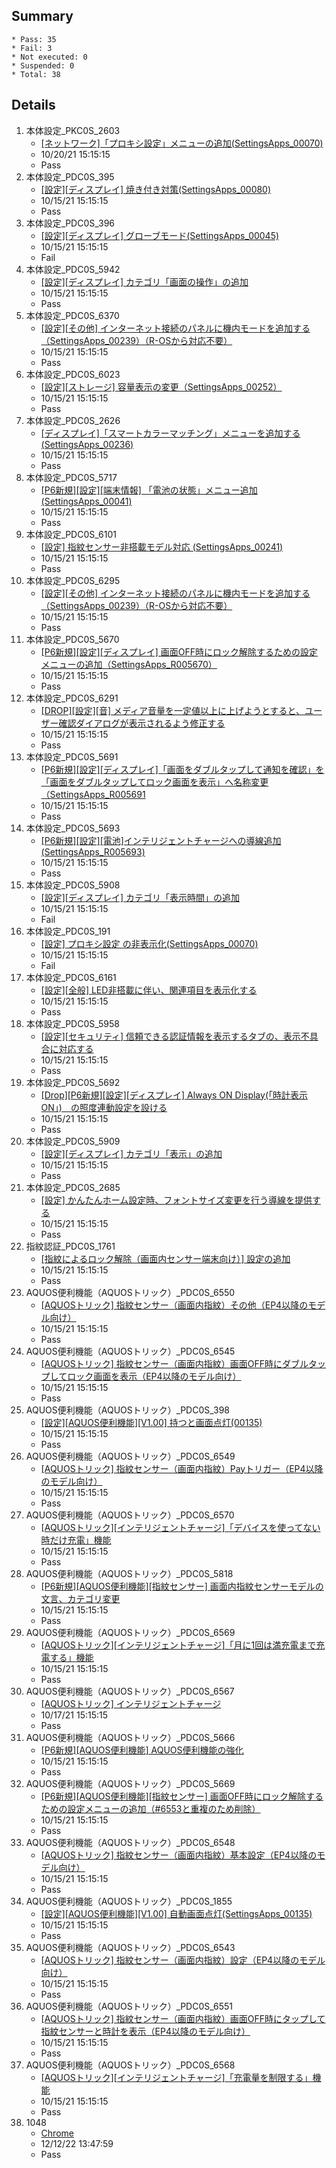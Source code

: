 ## Summary
	* Pass: 35
	* Fail: 3
	* Not executed: 0
	* Suspended: 0
	* Total: 38
## Details
1. 本体設定\_PKC0S\_2603
	* [\[ネットワーク\]「プロキシ設定」メニューの追加\(SettingsApps\_00070\) ](..%2FTests%2Fmanual%2F%E6%9C%AC%E4%BD%93%E8%A8%AD%E5%AE%9A%2FPKC0S%2F%5B%E3%83%8D%E3%83%83%E3%83%88%E3%83%AF%E3%83%BC%E3%82%AF%5D%E3%80%8C%E3%83%97%E3%83%AD%E3%82%AD%E3%82%B7%E8%A8%AD%E5%AE%9A%E3%80%8D%E3%83%A1%E3%83%8B%E3%83%A5%E3%83%BC%E3%81%AE%E8%BF%BD%E5%8A%A0%28SettingsApps\_00070%29.MD)
	* 10/20/21 15:15:15
	* Pass
2. 本体設定\_PDC0S\_395
	* [\[設定\]\[ディスプレイ\] 焼き付き対策\(SettingsApps\_00080\) ](..%2FTests%2Fmanual%2F%E6%9C%AC%E4%BD%93%E8%A8%AD%E5%AE%9A%2FPDC0S%2F%5B%E8%A8%AD%E5%AE%9A%5D%5B%E3%83%87%E3%82%A3%E3%82%B9%E3%83%97%E3%83%AC%E3%82%A4%5D%20%E7%84%BC%E3%81%8D%E4%BB%98%E3%81%8D%E5%AF%BE%E7%AD%96%28SettingsApps\_00080%29.MD)
	* 10/15/21 15:15:15
	* Pass
3. 本体設定\_PDC0S\_396
	* [\[設定\]\[ディスプレイ\] グローブモード\(SettingsApps\_00045\) ](..%2FTests%2Fmanual%2F%E6%9C%AC%E4%BD%93%E8%A8%AD%E5%AE%9A%2FPDC0S%2F%5B%E8%A8%AD%E5%AE%9A%5D%5B%E3%83%87%E3%82%A3%E3%82%B9%E3%83%97%E3%83%AC%E3%82%A4%5D%20%E3%82%B0%E3%83%AD%E3%83%BC%E3%83%96%E3%83%A2%E3%83%BC%E3%83%89%28SettingsApps\_00045%29.MD)
	* 10/15/21 15:15:15
	* Fail
4. 本体設定\_PDC0S\_5942
	* [\[設定\]\[ディスプレイ\] カテゴリ「画面の操作」の追加 ](..%2FTests%2Fmanual%2F%E6%9C%AC%E4%BD%93%E8%A8%AD%E5%AE%9A%2FPDC0S%2F%5B%E8%A8%AD%E5%AE%9A%5D%5B%E3%83%87%E3%82%A3%E3%82%B9%E3%83%97%E3%83%AC%E3%82%A4%5D%20%E3%82%AB%E3%83%86%E3%82%B4%E3%83%AA%E3%80%8C%E7%94%BB%E9%9D%A2%E3%81%AE%E6%93%8D%E4%BD%9C%E3%80%8D%E3%81%AE%E8%BF%BD%E5%8A%A0.MD)
	* 10/15/21 15:15:15
	* Pass
5. 本体設定\_PDC0S\_6370
	* [\[設定\]\[その他\] インターネット接続のパネルに機内モードを追加する（SettingsApps\_00239）（R\-OSから対応不要） ](..%2FTests%2Fmanual%2F%E6%9C%AC%E4%BD%93%E8%A8%AD%E5%AE%9A%2FPDC0S%2F%5B%E8%A8%AD%E5%AE%9A%5D%5B%E3%81%9D%E3%81%AE%E4%BB%96%5D%20%E3%82%A4%E3%83%B3%E3%82%BF%E3%83%BC%E3%83%8D%E3%83%83%E3%83%88%E6%8E%A5%E7%B6%9A%E3%81%AE%E3%83%91%E3%83%8D%E3%83%AB%E3%81%AB%E6%A9%9F%E5%86%85%E3%83%A2%E3%83%BC%E3%83%89%E3%82%92%E8%BF%BD%E5%8A%A0%E3%81%99%E3%82%8B%EF%BC%88SettingsApps\_00239%EF%BC%89%EF%BC%88R\-OS%E3%81%8B%E3%82%89%E5%AF%BE%E5%BF%9C%E4%B8%8D%E8%A6%81%EF%BC%89\_1.MD)
	* 10/15/21 15:15:15
	* Pass
6. 本体設定\_PDC0S\_6023
	* [\[設定\]\[ストレージ\] 容量表示の変更（SettingsApps\_00252） ](..%2FTests%2Fmanual%2F%E6%9C%AC%E4%BD%93%E8%A8%AD%E5%AE%9A%2FPDC0S%2F%5B%E8%A8%AD%E5%AE%9A%5D%5B%E3%82%B9%E3%83%88%E3%83%AC%E3%83%BC%E3%82%B8%5D%20%E5%AE%B9%E9%87%8F%E8%A1%A8%E7%A4%BA%E3%81%AE%E5%A4%89%E6%9B%B4%EF%BC%88SettingsApps\_00252%EF%BC%89.MD)
	* 10/15/21 15:15:15
	* Pass
7. 本体設定\_PDC0S\_2626
	* [\[ディスプレイ\]「スマートカラーマッチング」メニューを追加する\(SettingsApps\_00236\) ](..%2FTests%2Fmanual%2F%E6%9C%AC%E4%BD%93%E8%A8%AD%E5%AE%9A%2FPDC0S%2F%5B%E3%83%87%E3%82%A3%E3%82%B9%E3%83%97%E3%83%AC%E3%82%A4%5D%E3%80%8C%E3%82%B9%E3%83%9E%E3%83%BC%E3%83%88%E3%82%AB%E3%83%A9%E3%83%BC%E3%83%9E%E3%83%83%E3%83%81%E3%83%B3%E3%82%B0%E3%80%8D%E3%83%A1%E3%83%8B%E3%83%A5%E3%83%BC%E3%82%92%E8%BF%BD%E5%8A%A0%E3%81%99%E3%82%8B%28SettingsApps\_00236%29.MD)
	* 10/15/21 15:15:15
	* Pass
8. 本体設定\_PDC0S\_5717
	* [\[P6新規\]\[設定\]\[端末情報\] 「電池の状態」メニュー追加\(SettingsApps\_00041\) ](..%2FTests%2Fmanual%2F%E6%9C%AC%E4%BD%93%E8%A8%AD%E5%AE%9A%2FPDC0S%2F%5BP6%E6%96%B0%E8%A6%8F%5D%5B%E8%A8%AD%E5%AE%9A%5D%5B%E7%AB%AF%E6%9C%AB%E6%83%85%E5%A0%B1%5D%20%E3%80%8C%E9%9B%BB%E6%B1%A0%E3%81%AE%E7%8A%B6%E6%85%8B%E3%80%8D%E3%83%A1%E3%83%8B%E3%83%A5%E3%83%BC%E8%BF%BD%E5%8A%A0%28SettingsApps\_00041%29.MD)
	* 10/15/21 15:15:15
	* Pass
9. 本体設定\_PDC0S\_6101
	* [\[設定\] 指紋センサー非搭載モデル対応 \(SettingsApps\_00241\) ](..%2FTests%2Fmanual%2F%E6%9C%AC%E4%BD%93%E8%A8%AD%E5%AE%9A%2FPDC0S%2F%5B%E8%A8%AD%E5%AE%9A%5D%20%E6%8C%87%E7%B4%8B%E3%82%BB%E3%83%B3%E3%82%B5%E3%83%BC%E9%9D%9E%E6%90%AD%E8%BC%89%E3%83%A2%E3%83%87%E3%83%AB%E5%AF%BE%E5%BF%9C%20%28SettingsApps\_00241%29.MD)
	* 10/15/21 15:15:15
	* Pass
10. 本体設定\_PDC0S\_6295
	* [\[設定\]\[その他\] インターネット接続のパネルに機内モードを追加する（SettingsApps\_00239）（R\-OSから対応不要） ](..%2FTests%2Fmanual%2F%E6%9C%AC%E4%BD%93%E8%A8%AD%E5%AE%9A%2FPDC0S%2F%5B%E8%A8%AD%E5%AE%9A%5D%5B%E3%81%9D%E3%81%AE%E4%BB%96%5D%20%E3%82%A4%E3%83%B3%E3%82%BF%E3%83%BC%E3%83%8D%E3%83%83%E3%83%88%E6%8E%A5%E7%B6%9A%E3%81%AE%E3%83%91%E3%83%8D%E3%83%AB%E3%81%AB%E6%A9%9F%E5%86%85%E3%83%A2%E3%83%BC%E3%83%89%E3%82%92%E8%BF%BD%E5%8A%A0%E3%81%99%E3%82%8B%EF%BC%88SettingsApps\_00239%EF%BC%89%EF%BC%88R\-OS%E3%81%8B%E3%82%89%E5%AF%BE%E5%BF%9C%E4%B8%8D%E8%A6%81%EF%BC%89.MD)
	* 10/15/21 15:15:15
	* Pass
11. 本体設定\_PDC0S\_5670
	* [\[P6新規\]\[設定\]\[ディスプレイ\] 画面OFF時にロック解除するための設定メニューの追加（SettingsApps\_R005670） ](..%2FTests%2Fmanual%2F%E6%9C%AC%E4%BD%93%E8%A8%AD%E5%AE%9A%2FPDC0S%2F%5BP6%E6%96%B0%E8%A6%8F%5D%5B%E8%A8%AD%E5%AE%9A%5D%5B%E3%83%87%E3%82%A3%E3%82%B9%E3%83%97%E3%83%AC%E3%82%A4%5D%20%E7%94%BB%E9%9D%A2OFF%E6%99%82%E3%81%AB%E3%83%AD%E3%83%83%E3%82%AF%E8%A7%A3%E9%99%A4%E3%81%99%E3%82%8B%E3%81%9F%E3%82%81%E3%81%AE%E8%A8%AD%E5%AE%9A%E3%83%A1%E3%83%8B%E3%83%A5%E3%83%BC%E3%81%AE%E8%BF%BD%E5%8A%A0%EF%BC%88SettingsApps\_R005670%EF%BC%89.MD)
	* 10/15/21 15:15:15
	* Pass
12. 本体設定\_PDC0S\_6291
	* [\[DROP\]\[設定\]\[音\] メディア音量を一定値以上に上げようとすると、ユーザー確認ダイアログが表示されるよう修正する ](..%2FTests%2Fmanual%2F%E6%9C%AC%E4%BD%93%E8%A8%AD%E5%AE%9A%2FPDC0S%2F%5BDROP%5D%5B%E8%A8%AD%E5%AE%9A%5D%5B%E9%9F%B3%5D%20%E3%83%A1%E3%83%87%E3%82%A3%E3%82%A2%E9%9F%B3%E9%87%8F%E3%82%92%E4%B8%80%E5%AE%9A%E5%80%A4%E4%BB%A5%E4%B8%8A%E3%81%AB%E4%B8%8A%E3%81%92%E3%82%88%E3%81%86%E3%81%A8%E3%81%99%E3%82%8B%E3%81%A8%E3%80%81%E3%83%A6%E3%83%BC%E3%82%B6%E3%83%BC%E7%A2%BA%E8%AA%8D%E3%83%80%E3%82%A4%E3%82%A2%E3%83%AD%E3%82%B0%E3%81%8C%E8%A1%A8%E7%A4%BA%E3%81%95%E3%82%8C%E3%82%8B%E3%82%88%E3%81%86%E4%BF%AE%E6%AD%A3%E3%81%99%E3%82%8B.MD)
	* 10/15/21 15:15:15
	* Pass
13. 本体設定\_PDC0S\_5691
	* [\[P6新規\]\[設定\]\[ディスプレイ\]「画面をダブルタップして通知を確認」を「画面をダブルタップしてロック画面を表示」へ名称変更（SettingsApps\_R005691 ](..%2FTests%2Fmanual%2F%E6%9C%AC%E4%BD%93%E8%A8%AD%E5%AE%9A%2FPDC0S%2F%5BP6%E6%96%B0%E8%A6%8F%5D%5B%E8%A8%AD%E5%AE%9A%5D%5B%E3%83%87%E3%82%A3%E3%82%B9%E3%83%97%E3%83%AC%E3%82%A4%5D%E3%80%8C%E7%94%BB%E9%9D%A2%E3%82%92%E3%83%80%E3%83%96%E3%83%AB%E3%82%BF%E3%83%83%E3%83%97%E3%81%97%E3%81%A6%E9%80%9A%E7%9F%A5%E3%82%92%E7%A2%BA%E8%AA%8D%E3%80%8D%E3%82%92%E3%80%8C%E7%94%BB%E9%9D%A2%E3%82%92%E3%83%80%E3%83%96%E3%83%AB%E3%82%BF%E3%83%83%E3%83%97%E3%81%97%E3%81%A6%E3%83%AD%E3%83%83%E3%82%AF%E7%94%BB%E9%9D%A2%E3%82%92%E8%A1%A8%E7%A4%BA%E3%80%8D%E3%81%B8%E5%90%8D%E7%A7%B0%E5%A4%89%E6%9B%B4%EF%BC%88SettingsApps\_R005691.MD)
	* 10/15/21 15:15:15
	* Pass
14. 本体設定\_PDC0S\_5693
	* [\[P6新規\]\[設定\]\[電池\]インテリジェントチャージへの導線追加\(SettingsApps\_R005693\) ](..%2FTests%2Fmanual%2F%E6%9C%AC%E4%BD%93%E8%A8%AD%E5%AE%9A%2FPDC0S%2F%5BP6%E6%96%B0%E8%A6%8F%5D%5B%E8%A8%AD%E5%AE%9A%5D%5B%E9%9B%BB%E6%B1%A0%5D%E3%82%A4%E3%83%B3%E3%83%86%E3%83%AA%E3%82%B8%E3%82%A7%E3%83%B3%E3%83%88%E3%83%81%E3%83%A3%E3%83%BC%E3%82%B8%E3%81%B8%E3%81%AE%E5%B0%8E%E7%B7%9A%E8%BF%BD%E5%8A%A0%28SettingsApps\_R005693%29.MD)
	* 10/15/21 15:15:15
	* Pass
15. 本体設定\_PDC0S\_5908
	* [\[設定\]\[ディスプレイ\] カテゴリ「表示時間」の追加 ](..%2FTests%2Fmanual%2F%E6%9C%AC%E4%BD%93%E8%A8%AD%E5%AE%9A%2FPDC0S%2F%5B%E8%A8%AD%E5%AE%9A%5D%5B%E3%83%87%E3%82%A3%E3%82%B9%E3%83%97%E3%83%AC%E3%82%A4%5D%20%E3%82%AB%E3%83%86%E3%82%B4%E3%83%AA%E3%80%8C%E8%A1%A8%E7%A4%BA%E6%99%82%E9%96%93%E3%80%8D%E3%81%AE%E8%BF%BD%E5%8A%A0.MD)
	* 10/15/21 15:15:15
	* Fail
16. 本体設定\_PDC0S\_191
	* [\[設定\] プロキシ設定 の非表示化\(SettingsApps\_00070\) ](..%2FTests%2Fmanual%2F%E6%9C%AC%E4%BD%93%E8%A8%AD%E5%AE%9A%2FPDC0S%2F%5B%E8%A8%AD%E5%AE%9A%5D%20%E3%83%97%E3%83%AD%E3%82%AD%E3%82%B7%E8%A8%AD%E5%AE%9A%20%E3%81%AE%E9%9D%9E%E8%A1%A8%E7%A4%BA%E5%8C%96%28SettingsApps\_00070%29.MD)
	* 10/15/21 15:15:15
	* Fail
17. 本体設定\_PDC0S\_6161
	* [\[設定\]\[全般\] LED非搭載に伴い、関連項目を表示化する ](..%2FTests%2Fmanual%2F%E6%9C%AC%E4%BD%93%E8%A8%AD%E5%AE%9A%2FPDC0S%2F%5B%E8%A8%AD%E5%AE%9A%5D%5B%E5%85%A8%E8%88%AC%5D%20LED%E9%9D%9E%E6%90%AD%E8%BC%89%E3%81%AB%E4%BC%B4%E3%81%84%E3%80%81%E9%96%A2%E9%80%A3%E9%A0%85%E7%9B%AE%E3%82%92%E8%A1%A8%E7%A4%BA%E5%8C%96%E3%81%99%E3%82%8B.MD)
	* 10/15/21 15:15:15
	* Pass
18. 本体設定\_PDC0S\_5958
	* [\[設定\]\[セキュリティ\] 信頼できる認証情報を表示するタブの、表示不具合に対応する ](..%2FTests%2Fmanual%2F%E6%9C%AC%E4%BD%93%E8%A8%AD%E5%AE%9A%2FPDC0S%2F%5B%E8%A8%AD%E5%AE%9A%5D%5B%E3%82%BB%E3%82%AD%E3%83%A5%E3%83%AA%E3%83%86%E3%82%A3%5D%20%E4%BF%A1%E9%A0%BC%E3%81%A7%E3%81%8D%E3%82%8B%E8%AA%8D%E8%A8%BC%E6%83%85%E5%A0%B1%E3%82%92%E8%A1%A8%E7%A4%BA%E3%81%99%E3%82%8B%E3%82%BF%E3%83%96%E3%81%AE%E3%80%81%E8%A1%A8%E7%A4%BA%E4%B8%8D%E5%85%B7%E5%90%88%E3%81%AB%E5%AF%BE%E5%BF%9C%E3%81%99%E3%82%8B.MD)
	* 10/15/21 15:15:15
	* Pass
19. 本体設定\_PDC0S\_5692
	* [\[Drop\]\[P6新規\]\[設定\]\[ディスプレイ\] Always ON Display\(「時計表示ON」\)　の照度連動設定を設ける ](..%2FTests%2Fmanual%2F%E6%9C%AC%E4%BD%93%E8%A8%AD%E5%AE%9A%2FPDC0S%2F%5BDrop%5D%5BP6%E6%96%B0%E8%A6%8F%5D%5B%E8%A8%AD%E5%AE%9A%5D%5B%E3%83%87%E3%82%A3%E3%82%B9%E3%83%97%E3%83%AC%E3%82%A4%5D%20Always%20ON%20Display%28%E3%80%8C%E6%99%82%E8%A8%88%E8%A1%A8%E7%A4%BAON%E3%80%8D%29%E3%80%80%E3%81%AE%E7%85%A7%E5%BA%A6%E9%80%A3%E5%8B%95%E8%A8%AD%E5%AE%9A%E3%82%92%E8%A8%AD%E3%81%91%E3%82%8B.MD)
	* 10/15/21 15:15:15
	* Pass
20. 本体設定\_PDC0S\_5909
	* [\[設定\]\[ディスプレイ\] カテゴリ「表示」の追加 ](..%2FTests%2Fmanual%2F%E6%9C%AC%E4%BD%93%E8%A8%AD%E5%AE%9A%2FPDC0S%2F%5B%E8%A8%AD%E5%AE%9A%5D%5B%E3%83%87%E3%82%A3%E3%82%B9%E3%83%97%E3%83%AC%E3%82%A4%5D%20%E3%82%AB%E3%83%86%E3%82%B4%E3%83%AA%E3%80%8C%E8%A1%A8%E7%A4%BA%E3%80%8D%E3%81%AE%E8%BF%BD%E5%8A%A0.MD)
	* 10/15/21 15:15:15
	* Pass
21. 本体設定\_PDC0S\_2685
	* [\[設定\] かんたんホーム設定時、フォントサイズ変更を行う導線を提供する ](..%2FTests%2Fmanual%2F%E6%9C%AC%E4%BD%93%E8%A8%AD%E5%AE%9A%2FPDC0S%2F%5B%E8%A8%AD%E5%AE%9A%5D%20%E3%81%8B%E3%82%93%E3%81%9F%E3%82%93%E3%83%9B%E3%83%BC%E3%83%A0%E8%A8%AD%E5%AE%9A%E6%99%82%E3%80%81%E3%83%95%E3%82%A9%E3%83%B3%E3%83%88%E3%82%B5%E3%82%A4%E3%82%BA%E5%A4%89%E6%9B%B4%E3%82%92%E8%A1%8C%E3%81%86%E5%B0%8E%E7%B7%9A%E3%82%92%E6%8F%90%E4%BE%9B%E3%81%99%E3%82%8B.MD)
	* 10/15/21 15:15:15
	* Pass
22. 指紋認証\_PDC0S\_1761
	* [\[指紋によるロック解除（画面内センサー端末向け）\] 設定の追加 ](..%2FTests%2Fmanual%2F%E6%8C%87%E7%B4%8B%E8%AA%8D%E8%A8%BC%2FPDC0S%2F%5B%E6%8C%87%E7%B4%8B%E3%81%AB%E3%82%88%E3%82%8B%E3%83%AD%E3%83%83%E3%82%AF%E8%A7%A3%E9%99%A4%EF%BC%88%E7%94%BB%E9%9D%A2%E5%86%85%E3%82%BB%E3%83%B3%E3%82%B5%E3%83%BC%E7%AB%AF%E6%9C%AB%E5%90%91%E3%81%91%EF%BC%89%5D%20%E8%A8%AD%E5%AE%9A%E3%81%AE%E8%BF%BD%E5%8A%A0.MD)
	* 10/15/21 15:15:15
	* Pass
23. AQUOS便利機能（AQUOSトリック）\_PDC0S\_6550
	* [\[AQUOSトリック\] 指紋センサー（画面内指紋）その他（EP4以降のモデル向け） ](..%2FTests%2Fmanual%2FAQUOS%E4%BE%BF%E5%88%A9%E6%A9%9F%E8%83%BD%EF%BC%88AQUOS%E3%83%88%E3%83%AA%E3%83%83%E3%82%AF%2FPDC0S%2F%5BAQUOS%E3%83%88%E3%83%AA%E3%83%83%E3%82%AF%5D%20%E6%8C%87%E7%B4%8B%E3%82%BB%E3%83%B3%E3%82%B5%E3%83%BC%EF%BC%88%E7%94%BB%E9%9D%A2%E5%86%85%E6%8C%87%E7%B4%8B%EF%BC%89%E3%81%9D%E3%81%AE%E4%BB%96%EF%BC%88EP4%E4%BB%A5%E9%99%8D%E3%81%AE%E3%83%A2%E3%83%87%E3%83%AB%E5%90%91%E3%81%91%EF%BC%89.MD)
	* 10/15/21 15:15:15
	* Pass
24. AQUOS便利機能（AQUOSトリック）\_PDC0S\_6545
	* [\[AQUOSトリック\] 指紋センサー（画面内指紋）画面OFF時にダブルタップしてロック画面を表示（EP4以降のモデル向け） ](..%2FTests%2Fmanual%2FAQUOS%E4%BE%BF%E5%88%A9%E6%A9%9F%E8%83%BD%EF%BC%88AQUOS%E3%83%88%E3%83%AA%E3%83%83%E3%82%AF%2FPDC0S%2F%5BAQUOS%E3%83%88%E3%83%AA%E3%83%83%E3%82%AF%5D%20%E6%8C%87%E7%B4%8B%E3%82%BB%E3%83%B3%E3%82%B5%E3%83%BC%EF%BC%88%E7%94%BB%E9%9D%A2%E5%86%85%E6%8C%87%E7%B4%8B%EF%BC%89%E7%94%BB%E9%9D%A2OFF%E6%99%82%E3%81%AB%E3%83%80%E3%83%96%E3%83%AB%E3%82%BF%E3%83%83%E3%83%97%E3%81%97%E3%81%A6%E3%83%AD%E3%83%83%E3%82%AF%E7%94%BB%E9%9D%A2%E3%82%92%E8%A1%A8%E7%A4%BA%EF%BC%88EP4%E4%BB%A5%E9%99%8D%E3%81%AE%E3%83%A2%E3%83%87%E3%83%AB%E5%90%91%E3%81%91%EF%BC%89.MD)
	* 10/15/21 15:15:15
	* Pass
25. AQUOS便利機能（AQUOSトリック）\_PDC0S\_398
	* [\[設定\]\[AQUOS便利機能\]\[V1.00\] 持つと画面点灯\(00135\) ](..%2FTests%2Fmanual%2FAQUOS%E4%BE%BF%E5%88%A9%E6%A9%9F%E8%83%BD%EF%BC%88AQUOS%E3%83%88%E3%83%AA%E3%83%83%E3%82%AF%2FPDC0S%2F%5B%E8%A8%AD%E5%AE%9A%5D%5BAQUOS%E4%BE%BF%E5%88%A9%E6%A9%9F%E8%83%BD%5D%5BV1.00%5D%20%E6%8C%81%E3%81%A4%E3%81%A8%E7%94%BB%E9%9D%A2%E7%82%B9%E7%81%AF%2800135%29.MD)
	* 10/15/21 15:15:15
	* Pass
26. AQUOS便利機能（AQUOSトリック）\_PDC0S\_6549
	* [\[AQUOSトリック\] 指紋センサー（画面内指紋）Payトリガー（EP4以降のモデル向け） ](..%2FTests%2Fmanual%2FAQUOS%E4%BE%BF%E5%88%A9%E6%A9%9F%E8%83%BD%EF%BC%88AQUOS%E3%83%88%E3%83%AA%E3%83%83%E3%82%AF%2FPDC0S%2F%5BAQUOS%E3%83%88%E3%83%AA%E3%83%83%E3%82%AF%5D%20%E6%8C%87%E7%B4%8B%E3%82%BB%E3%83%B3%E3%82%B5%E3%83%BC%EF%BC%88%E7%94%BB%E9%9D%A2%E5%86%85%E6%8C%87%E7%B4%8B%EF%BC%89Pay%E3%83%88%E3%83%AA%E3%82%AC%E3%83%BC%EF%BC%88EP4%E4%BB%A5%E9%99%8D%E3%81%AE%E3%83%A2%E3%83%87%E3%83%AB%E5%90%91%E3%81%91%EF%BC%89.MD)
	* 10/15/21 15:15:15
	* Pass
27. AQUOS便利機能（AQUOSトリック）\_PDC0S\_6570
	* [\[AQUOSトリック\]\[インテリジェントチャージ\]「デバイスを使ってない時だけ充電」機能 ](..%2FTests%2Fmanual%2FAQUOS%E4%BE%BF%E5%88%A9%E6%A9%9F%E8%83%BD%EF%BC%88AQUOS%E3%83%88%E3%83%AA%E3%83%83%E3%82%AF%2FPDC0S%2F%5BAQUOS%E3%83%88%E3%83%AA%E3%83%83%E3%82%AF%5D%5B%E3%82%A4%E3%83%B3%E3%83%86%E3%83%AA%E3%82%B8%E3%82%A7%E3%83%B3%E3%83%88%E3%83%81%E3%83%A3%E3%83%BC%E3%82%B8%5D%E3%80%8C%E3%83%87%E3%83%90%E3%82%A4%E3%82%B9%E3%82%92%E4%BD%BF%E3%81%A3%E3%81%A6%E3%81%AA%E3%81%84%E6%99%82%E3%81%A0%E3%81%91%E5%85%85%E9%9B%BB%E3%80%8D%E6%A9%9F%E8%83%BD.MD)
	* 10/15/21 15:15:15
	* Pass
28. AQUOS便利機能（AQUOSトリック）\_PDC0S\_5818
	* [\[P6新規\]\[AQUOS便利機能\]\[指紋センサー\] 画面内指紋センサーモデルの文言、カテゴリ変更 ](..%2FTests%2Fmanual%2FAQUOS%E4%BE%BF%E5%88%A9%E6%A9%9F%E8%83%BD%EF%BC%88AQUOS%E3%83%88%E3%83%AA%E3%83%83%E3%82%AF%2FPDC0S%2F%5BP6%E6%96%B0%E8%A6%8F%5D%5BAQUOS%E4%BE%BF%E5%88%A9%E6%A9%9F%E8%83%BD%5D%5B%E6%8C%87%E7%B4%8B%E3%82%BB%E3%83%B3%E3%82%B5%E3%83%BC%5D%20%E7%94%BB%E9%9D%A2%E5%86%85%E6%8C%87%E7%B4%8B%E3%82%BB%E3%83%B3%E3%82%B5%E3%83%BC%E3%83%A2%E3%83%87%E3%83%AB%E3%81%AE%E6%96%87%E8%A8%80%E3%80%81%E3%82%AB%E3%83%86%E3%82%B4%E3%83%AA%E5%A4%89%E6%9B%B4.MD)
	* 10/15/21 15:15:15
	* Pass
29. AQUOS便利機能（AQUOSトリック）\_PDC0S\_6569
	* [\[AQUOSトリック\]\[インテリジェントチャージ\]「月に1回は満充電まで充電する」機能 ](..%2FTests%2Fmanual%2FAQUOS%E4%BE%BF%E5%88%A9%E6%A9%9F%E8%83%BD%EF%BC%88AQUOS%E3%83%88%E3%83%AA%E3%83%83%E3%82%AF%2FPDC0S%2F%5BAQUOS%E3%83%88%E3%83%AA%E3%83%83%E3%82%AF%5D%5B%E3%82%A4%E3%83%B3%E3%83%86%E3%83%AA%E3%82%B8%E3%82%A7%E3%83%B3%E3%83%88%E3%83%81%E3%83%A3%E3%83%BC%E3%82%B8%5D%E3%80%8C%E6%9C%88%E3%81%AB1%E5%9B%9E%E3%81%AF%E6%BA%80%E5%85%85%E9%9B%BB%E3%81%BE%E3%81%A7%E5%85%85%E9%9B%BB%E3%81%99%E3%82%8B%E3%80%8D%E6%A9%9F%E8%83%BD.MD)
	* 10/15/21 15:15:15
	* Pass
30. AQUOS便利機能（AQUOSトリック）\_PDC0S\_6567
	* [\[AQUOSトリック\] インテリジェントチャージ ](..%2FTests%2Fmanual%2FAQUOS%E4%BE%BF%E5%88%A9%E6%A9%9F%E8%83%BD%EF%BC%88AQUOS%E3%83%88%E3%83%AA%E3%83%83%E3%82%AF%2FPDC0S%2F%5BAQUOS%E3%83%88%E3%83%AA%E3%83%83%E3%82%AF%5D%20%E3%82%A4%E3%83%B3%E3%83%86%E3%83%AA%E3%82%B8%E3%82%A7%E3%83%B3%E3%83%88%E3%83%81%E3%83%A3%E3%83%BC%E3%82%B8.MD)
	* 10/17/21 15:15:15
	* Pass
31. AQUOS便利機能（AQUOSトリック）\_PDC0S\_5666
	* [\[P6新規\]\[AQUOS便利機能\] AQUOS便利機能の強化 ](..%2FTests%2Fmanual%2FAQUOS%E4%BE%BF%E5%88%A9%E6%A9%9F%E8%83%BD%EF%BC%88AQUOS%E3%83%88%E3%83%AA%E3%83%83%E3%82%AF%2FPDC0S%2F%5BP6%E6%96%B0%E8%A6%8F%5D%5BAQUOS%E4%BE%BF%E5%88%A9%E6%A9%9F%E8%83%BD%5D%20AQUOS%E4%BE%BF%E5%88%A9%E6%A9%9F%E8%83%BD%E3%81%AE%E5%BC%B7%E5%8C%96.MD)
	* 10/15/21 15:15:15
	* Pass
32. AQUOS便利機能（AQUOSトリック）\_PDC0S\_5669
	* [\[P6新規\]\[AQUOS便利機能\]\[指紋センサー\] 画面OFF時にロック解除するための設定メニューの追加（\#6553と重複のため削除） ](..%2FTests%2Fmanual%2FAQUOS%E4%BE%BF%E5%88%A9%E6%A9%9F%E8%83%BD%EF%BC%88AQUOS%E3%83%88%E3%83%AA%E3%83%83%E3%82%AF%2FPDC0S%2F%5BP6%E6%96%B0%E8%A6%8F%5D%5BAQUOS%E4%BE%BF%E5%88%A9%E6%A9%9F%E8%83%BD%5D%5B%E6%8C%87%E7%B4%8B%E3%82%BB%E3%83%B3%E3%82%B5%E3%83%BC%5D%20%E7%94%BB%E9%9D%A2OFF%E6%99%82%E3%81%AB%E3%83%AD%E3%83%83%E3%82%AF%E8%A7%A3%E9%99%A4%E3%81%99%E3%82%8B%E3%81%9F%E3%82%81%E3%81%AE%E8%A8%AD%E5%AE%9A%E3%83%A1%E3%83%8B%E3%83%A5%E3%83%BC%E3%81%AE%E8%BF%BD%E5%8A%A0%EF%BC%88%236553%E3%81%A8%E9%87%8D%E8%A4%87%E3%81%AE%E3%81%9F%E3%82%81%E5%89%8A%E9%99%A4%EF%BC%89.MD)
	* 10/15/21 15:15:15
	* Pass
33. AQUOS便利機能（AQUOSトリック）\_PDC0S\_6548
	* [\[AQUOSトリック\] 指紋センサー（画面内指紋）基本設定（EP4以降のモデル向け） ](..%2FTests%2Fmanual%2FAQUOS%E4%BE%BF%E5%88%A9%E6%A9%9F%E8%83%BD%EF%BC%88AQUOS%E3%83%88%E3%83%AA%E3%83%83%E3%82%AF%2FPDC0S%2F%5BAQUOS%E3%83%88%E3%83%AA%E3%83%83%E3%82%AF%5D%20%E6%8C%87%E7%B4%8B%E3%82%BB%E3%83%B3%E3%82%B5%E3%83%BC%EF%BC%88%E7%94%BB%E9%9D%A2%E5%86%85%E6%8C%87%E7%B4%8B%EF%BC%89%E5%9F%BA%E6%9C%AC%E8%A8%AD%E5%AE%9A%EF%BC%88EP4%E4%BB%A5%E9%99%8D%E3%81%AE%E3%83%A2%E3%83%87%E3%83%AB%E5%90%91%E3%81%91%EF%BC%89.MD)
	* 10/15/21 15:15:15
	* Pass
34. AQUOS便利機能（AQUOSトリック）\_PDC0S\_1855
	* [\[設定\]\[AQUOS便利機能\]\[V1.00\] 自動画面点灯\(SettingsApps\_00135\) ](..%2FTests%2Fmanual%2FAQUOS%E4%BE%BF%E5%88%A9%E6%A9%9F%E8%83%BD%EF%BC%88AQUOS%E3%83%88%E3%83%AA%E3%83%83%E3%82%AF%2FPDC0S%2F%5B%E8%A8%AD%E5%AE%9A%5D%5BAQUOS%E4%BE%BF%E5%88%A9%E6%A9%9F%E8%83%BD%5D%5BV1.00%5D%20%E8%87%AA%E5%8B%95%E7%94%BB%E9%9D%A2%E7%82%B9%E7%81%AF%28SettingsApps\_00135%29.MD)
	* 10/15/21 15:15:15
	* Pass
35. AQUOS便利機能（AQUOSトリック）\_PDC0S\_6543
	* [\[AQUOSトリック\] 指紋センサー（画面内指紋）設定（EP4以降のモデル向け） ](..%2FTests%2Fmanual%2FAQUOS%E4%BE%BF%E5%88%A9%E6%A9%9F%E8%83%BD%EF%BC%88AQUOS%E3%83%88%E3%83%AA%E3%83%83%E3%82%AF%2FPDC0S%2F%5BAQUOS%E3%83%88%E3%83%AA%E3%83%83%E3%82%AF%5D%20%E6%8C%87%E7%B4%8B%E3%82%BB%E3%83%B3%E3%82%B5%E3%83%BC%EF%BC%88%E7%94%BB%E9%9D%A2%E5%86%85%E6%8C%87%E7%B4%8B%EF%BC%89%E8%A8%AD%E5%AE%9A%EF%BC%88EP4%E4%BB%A5%E9%99%8D%E3%81%AE%E3%83%A2%E3%83%87%E3%83%AB%E5%90%91%E3%81%91%EF%BC%89.MD)
	* 10/15/21 15:15:15
	* Pass
36. AQUOS便利機能（AQUOSトリック）\_PDC0S\_6551
	* [\[AQUOSトリック\] 指紋センサー（画面内指紋）画面OFF時にタップして指紋センサーと時計を表示（EP4以降のモデル向け） ](..%2FTests%2Fmanual%2FAQUOS%E4%BE%BF%E5%88%A9%E6%A9%9F%E8%83%BD%EF%BC%88AQUOS%E3%83%88%E3%83%AA%E3%83%83%E3%82%AF%2FPDC0S%2F%5BAQUOS%E3%83%88%E3%83%AA%E3%83%83%E3%82%AF%5D%20%E6%8C%87%E7%B4%8B%E3%82%BB%E3%83%B3%E3%82%B5%E3%83%BC%EF%BC%88%E7%94%BB%E9%9D%A2%E5%86%85%E6%8C%87%E7%B4%8B%EF%BC%89%E7%94%BB%E9%9D%A2OFF%E6%99%82%E3%81%AB%E3%82%BF%E3%83%83%E3%83%97%E3%81%97%E3%81%A6%E6%8C%87%E7%B4%8B%E3%82%BB%E3%83%B3%E3%82%B5%E3%83%BC%E3%81%A8%E6%99%82%E8%A8%88%E3%82%92%E8%A1%A8%E7%A4%BA%EF%BC%88EP4%E4%BB%A5%E9%99%8D%E3%81%AE%E3%83%A2%E3%83%87%E3%83%AB%E5%90%91%E3%81%91%EF%BC%89.MD)
	* 10/15/21 15:15:15
	* Pass
37. AQUOS便利機能（AQUOSトリック）\_PDC0S\_6568
	* [\[AQUOSトリック\]\[インテリジェントチャージ\]「充電量を制限する」機能 ](..%2FTests%2Fmanual%2FAQUOS%E4%BE%BF%E5%88%A9%E6%A9%9F%E8%83%BD%EF%BC%88AQUOS%E3%83%88%E3%83%AA%E3%83%83%E3%82%AF%2FPDC0S%2F%5BAQUOS%E3%83%88%E3%83%AA%E3%83%83%E3%82%AF%5D%5B%E3%82%A4%E3%83%B3%E3%83%86%E3%83%AA%E3%82%B8%E3%82%A7%E3%83%B3%E3%83%88%E3%83%81%E3%83%A3%E3%83%BC%E3%82%B8%5D%E3%80%8C%E5%85%85%E9%9B%BB%E9%87%8F%E3%82%92%E5%88%B6%E9%99%90%E3%81%99%E3%82%8B%E3%80%8D%E6%A9%9F%E8%83%BD.MD)
	* 10/15/21 15:15:15
	* Pass
38. 1048
	* [Chrome ](..%2FTests%2Fabc.MD)
	* 12/12/22 13:47:59
	* Pass
